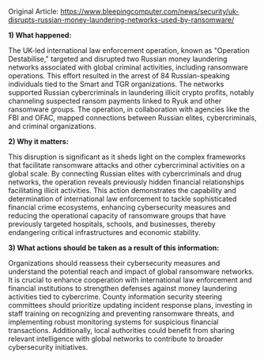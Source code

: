 Original Article: https://www.bleepingcomputer.com/news/security/uk-disrupts-russian-money-laundering-networks-used-by-ransomware/

**1) What happened:**

The UK-led international law enforcement operation, known as "Operation Destabilise," targeted and disrupted two Russian money laundering networks associated with global criminal activities, including ransomware operations. This effort resulted in the arrest of 84 Russian-speaking individuals tied to the Smart and TGR organizations. The networks supported Russian cybercriminals in laundering illicit crypto profits, notably channeling suspected ransom payments linked to Ryuk and other ransomware groups. The operation, in collaboration with agencies like the FBI and OFAC, mapped connections between Russian elites, cybercriminals, and criminal organizations.

**2) Why it matters:**

This disruption is significant as it sheds light on the complex frameworks that facilitate ransomware attacks and other cybercriminal activities on a global scale. By connecting Russian elites with cybercriminals and drug networks, the operation reveals previously hidden financial relationships facilitating illicit activities. This action demonstrates the capability and determination of international law enforcement to tackle sophisticated financial crime ecosystems, enhancing cybersecurity measures and reducing the operational capacity of ransomware groups that have previously targeted hospitals, schools, and businesses, thereby endangering critical infrastructures and economic stability.

**3) What actions should be taken as a result of this information:**

Organizations should reassess their cybersecurity measures and understand the potential reach and impact of global ransomware networks. It is crucial to enhance cooperation with international law enforcement and financial institutions to strengthen defenses against money laundering activities tied to cybercrime. County information security steering committees should prioritize updating incident response plans, investing in staff training on recognizing and preventing ransomware threats, and implementing robust monitoring systems for suspicious financial transactions. Additionally, local authorities could benefit from sharing relevant intelligence with global networks to contribute to broader cybersecurity initiatives.